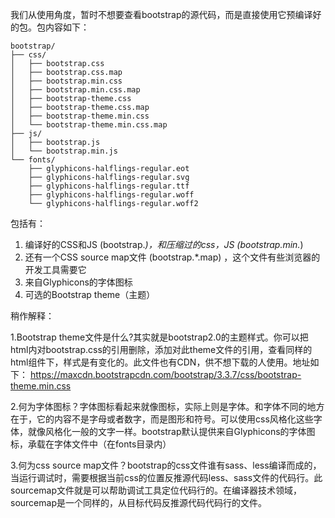 我们从使用角度，暂时不想要查看bootstrap的源代码，而是直接使用它预编译好的包。包内容如下：

    bootstrap/
    ├── css/
    │   ├── bootstrap.css
    │   ├── bootstrap.css.map
    │   ├── bootstrap.min.css
    │   ├── bootstrap.min.css.map
    │   ├── bootstrap-theme.css
    │   ├── bootstrap-theme.css.map
    │   ├── bootstrap-theme.min.css
    │   └── bootstrap-theme.min.css.map
    ├── js/
    │   ├── bootstrap.js
    │   └── bootstrap.min.js
    └── fonts/
        ├── glyphicons-halflings-regular.eot
        ├── glyphicons-halflings-regular.svg
        ├── glyphicons-halflings-regular.ttf
        ├── glyphicons-halflings-regular.woff
        └── glyphicons-halflings-regular.woff2
        
包括有：
1. 编译好的CSS和JS (bootstrap.*)，和压缩过的css，JS (bootstrap.min.*)
2. 还有一个CSS source map文件 (bootstrap.*.map) ，这个文件有些浏览器的开发工具需要它
3. 来自Glyphicons的字体图标 
4. 可选的Bootstrap theme（主题）

稍作解释：

1.Bootstrap theme文件是什么?其实就是bootstrap2.0的主题样式。你可以把html内对bootstrap.css的引用删除，添加对此theme文件的引用，查看同样的html组件下，样式是有变化的。此文件也有CDN，供不想下载的人使用。地址如下：
        https://maxcdn.bootstrapcdn.com/bootstrap/3.3.7/css/bootstrap-theme.min.css

    
2.何为字体图标？字体图标看起来就像图标，实际上则是字体。和字体不同的地方在于，它的内容不是字母或者数字，而是图形和符号。可以使用css风格化这些字体，就像风格化一般的文字一样。bootstrap默认提供来自Glyphicons的字体图标，承载在字体文件中（在fonts目录内）

3.何为css source map文件？bootstrap的css文件谁有sass、less编译而成的，当运行调试时，需要根据当前css的位置反推源代码less、sass文件的代码行。此sourcemap文件就是可以帮助调试工具定位代码行的。在编译器技术领域，sourcemap是一个同样的，从目标代码反推源代码代码行的文件。




